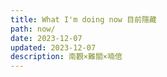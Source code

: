 ```yaml
---
title: What I'm doing now 目前隱藏
path: now/
date: 2023-12-07
updated: 2023-12-07
description: 南觀×難關×喃倌
---
```


